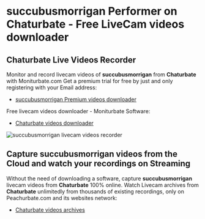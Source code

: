 # succubusmorrigan Performer on Chaturbate - Free LiveCam videos downloader

## Chaturbate Live Videos Recorder

Monitor and record livecam videos of **succubusmorrigan** from **Chaturbate** with Moniturbate.com
Get a premium trial for free by just and only registering with your Email address:
* [succubusmorrigan Premium videos downloader](https://moniturbate.com/request-demo-licence-key.html)

Free livecam videos downloader - Moniturbate Software:
* [Chaturbate videos downloader](https://moniturbate.com/moniturbate-download-software.html)

![succubusmorrigan livecam videos recorder](https://peachurnet.com/templates/moniturbate-software.png)


## Capture succubusmorrigan videos from the Cloud and watch your recordings on Streaming

Without the need of downloading a software, capture **succubusmorrigan** livecam videos from **Chaturbate** 100% online.
Watch Livecam archives from **Chaturbate** unlimitedly from thousands of existing recordings, only on Peachurbate.com and its websites network:
* [Chaturbate videos archives](https://peachurnet.com/)